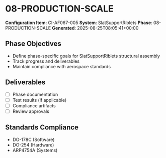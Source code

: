 # 08-PRODUCTION-SCALE

**Configuration Item**: CI-AF067-005
**System**: SlatSupportRiblets
**Phase**: 08-PRODUCTION-SCALE
**Generated**: 2025-08-25T08:05:41+00:00

## Phase Objectives
- Define phase-specific goals for SlatSupportRiblets structural assembly
- Track progress and deliverables
- Maintain compliance with aerospace standards

## Deliverables
- [ ] Phase documentation
- [ ] Test results (if applicable)
- [ ] Compliance artifacts
- [ ] Review approvals

## Standards Compliance
- DO-178C (Software)
- DO-254 (Hardware)
- ARP4754A (Systems)

